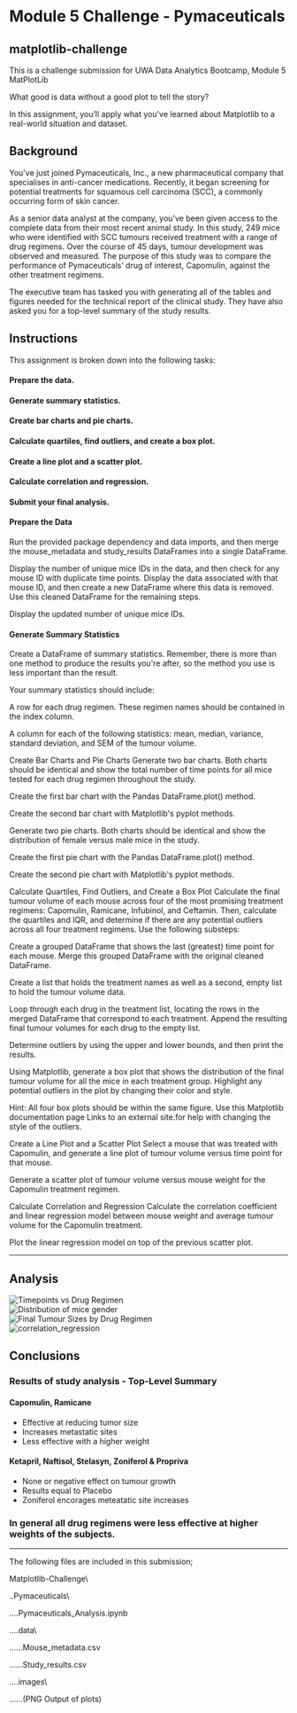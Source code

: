 # Module 5 Challenge - Pymaceuticals

## matplotlib-challenge

This is a challenge submission for UWA Data Analytics Bootcamp, Module 5 MatPlotLib


What good is data without a good plot to tell the story?

In this assignment, you’ll apply what you've learned about Matplotlib to a real-world situation and dataset.

## Background

You've just joined Pymaceuticals, Inc., a new pharmaceutical company that specialises in anti-cancer medications. Recently, it began screening for potential treatments for squamous cell carcinoma (SCC), a commonly occurring form of skin cancer.

As a senior data analyst at the company, you've been given access to the complete data from their most recent animal study. In this study, 249 mice who were identified with SCC tumours received treatment with a range of drug regimens. Over the course of 45 days, tumour development was observed and measured. The purpose of this study was to compare the performance of Pymaceuticals’ drug of interest, Capomulin, against the other treatment regimens.

The executive team has tasked you with generating all of the tables and figures needed for the technical report of the clinical study. They have also asked you for a top-level summary of the study results.

## Instructions

This assignment is broken down into the following tasks:

#### Prepare the data.

#### Generate summary statistics.

#### Create bar charts and pie charts.

#### Calculate quartiles, find outliers, and create a box plot.

#### Create a line plot and a scatter plot.

#### Calculate correlation and regression.

#### Submit your final analysis.

#### Prepare the Data

Run the provided package dependency and data imports, and then merge the mouse_metadata and study_results DataFrames into a single DataFrame.

Display the number of unique mice IDs in the data, and then check for any mouse ID with duplicate time points. Display the data associated with that mouse ID, and then create a new DataFrame where this data is removed. Use this cleaned DataFrame for the remaining steps.

Display the updated number of unique mice IDs.

#### Generate Summary Statistics

Create a DataFrame of summary statistics. Remember, there is more than one method to produce the results you're after, so the method you use is less important than the result.

Your summary statistics should include:

A row for each drug regimen. These regimen names should be contained in the index column.

A column for each of the following statistics: mean, median, variance, standard deviation, and SEM of the tumour volume.

Create Bar Charts and Pie Charts
Generate two bar charts. Both charts should be identical and show the total number of time points for all mice tested for each drug regimen throughout the study.

Create the first bar chart with the Pandas DataFrame.plot() method.

Create the second bar chart with Matplotlib's pyplot methods.

Generate two pie charts. Both charts should be identical and show the distribution of female versus male mice in the study.

Create the first pie chart with the Pandas DataFrame.plot() method.

Create the second pie chart with Matplotlib's pyplot methods.

Calculate Quartiles, Find Outliers, and Create a Box Plot
Calculate the final tumour volume of each mouse across four of the most promising treatment regimens: Capomulin, Ramicane, Infubinol, and Ceftamin. Then, calculate the quartiles and IQR, and determine if there are any potential outliers across all four treatment regimens. Use the following substeps:

Create a grouped DataFrame that shows the last (greatest) time point for each mouse. Merge this grouped DataFrame with the original cleaned DataFrame.

Create a list that holds the treatment names as well as a second, empty list to hold the tumour volume data.

Loop through each drug in the treatment list, locating the rows in the merged DataFrame that correspond to each treatment. Append the resulting final tumour volumes for each drug to the empty list.

Determine outliers by using the upper and lower bounds, and then print the results.

Using Matplotlib, generate a box plot that shows the distribution of the final tumour volume for all the mice in each treatment group. Highlight any potential outliers in the plot by changing their color and style.

Hint: All four box plots should be within the same figure. Use this Matplotlib documentation page Links to an external site.for help with changing the style of the outliers.

Create a Line Plot and a Scatter Plot
Select a mouse that was treated with Capomulin, and generate a line plot of tumour volume versus time point for that mouse.

Generate a scatter plot of tumour volume versus mouse weight for the Capomulin treatment regimen.

Calculate Correlation and Regression
Calculate the correlation coefficient and linear regression model between mouse weight and average tumour volume for the Capomulin treatment.

Plot the linear regression model on top of the previous scatter plot.

------- 

## Analysis

<img src="Pymaceuticals/images/timepoints vs drug PyPlot.png" alt="Timepoints vs Drug Regimen" title="Timepoints vs Drug Regimen">
</br>
<img src="Pymaceuticals/images/dist of mice by gender PyPlot.png" alt="Distribution of mice gender" title="Distribution of mice gender">
</br>
<img src="Pymaceuticals/images/final tumour sizes by drug type.png" alt="Final Tumour Sizes by Drug Regimen" title="Final Tumour Sizes by Drug Regimen">
</br>
<img src="Pymaceuticals/images/correlation_regression.png" alt="correlation_regression" title="Correlation Coefficient and Linear Regression Plot">
</br>

## Conclusions

### Results of study analysis - Top-Level Summary

#### Capomulin, Ramicane
- Effective at reducing tumor size
- Increases metastatic sites
- Less effective with a higher weight 

#### Ketapril, Naftisol, Stelasyn, Zoniferol & Propriva
- None or negative effect on tumour growth
- Results equal to Placebo
- Zoniferol encorages meteatatic site increases

### In general all drug regimens were less effective at higher weights of the subjects.
-------
The following files are included in this submission;

Matplotlib-Challenge\

..Pymaceuticals\

....Pymaceuticals_Analysis.ipynb

....data\

......Mouse_metadata.csv

......Study_results.csv

....images\

......(PNG Output of plots)
